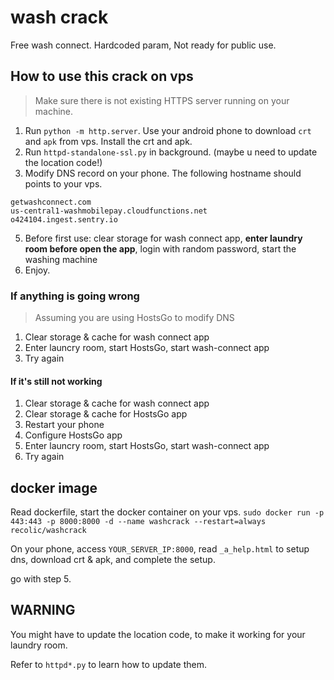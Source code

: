 # wash crack

Free wash connect. Hardcoded param, Not ready for public use.

## How to use this crack on vps

> Make sure there is not existing HTTPS server running on your machine.

1. Run `python -m http.server`. Use your android phone to download `crt` and `apk` from vps. Install the crt and apk.
2. Run `httpd-standalone-ssl.py` in background. (maybe u need to update the location code!)
3. Modify DNS record on your phone. The following hostname should points to your vps.

```
getwashconnect.com
us-central1-washmobilepay.cloudfunctions.net
o424104.ingest.sentry.io
```

5. Before first use: clear storage for wash connect app, **enter laundry room before open the app**, login with random password, start the washing machine
6. Enjoy.

### If anything is going wrong

> Assuming you are using HostsGo to modify DNS

1. Clear storage & cache for wash connect app
2. Enter launcry room, start HostsGo, start wash-connect app
3. Try again

#### If it's still not working

1. Clear storage & cache for wash connect app
2. Clear storage & cache for HostsGo app
3. Restart your phone
4. Configure HostsGo app
5. Enter launcry room, start HostsGo, start wash-connect app
6. Try again

## docker image

Read dockerfile, start the docker container on your vps. `sudo docker run -p 443:443 -p 8000:8000 -d --name washcrack --restart=always recolic/washcrack`

On your phone, access `YOUR_SERVER_IP:8000`, read `_a_help.html` to setup dns, download crt & apk, and complete the setup.

go with step 5.

## WARNING

You might have to update the location code, to make it working for your laundry room.

Refer to `httpd*.py` to learn how to update them.

